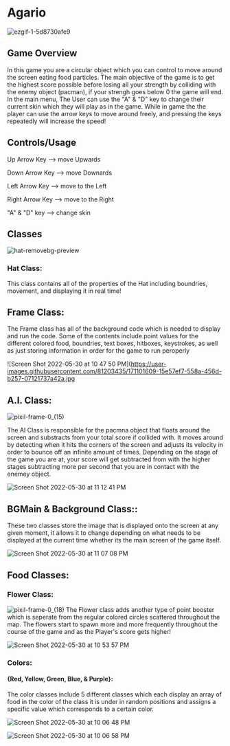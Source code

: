 # Agario
![ezgif-1-5d8730afe9](https://user-images.githubusercontent.com/81203435/171082720-93023173-f92c-4095-a60f-5ba88927b369.gif)
## Game Overview
In this game you are a circular object which you can control to move around the screen eating food particles. The main objective of the game is to get the highest score possible before losing all your strength by colliding with the enemy object (pacman), if your strengh goes below 0 the game will end. In the main menu, The User can use the "A" & "D" key to change their current skin which they will play as in the game. While in game the the player can use the arrow keys to move around freely, and pressing the keys repeatedly will increase the speed! 

## Controls/Usage

Up Arrow Key --> move Upwards

Down Arrow Key --> move Downards

Left Arrow Key --> move to the Left

Right Arrow Key --> move to the Right

"A" & "D" key --> change skin

## Classes

![hat-removebg-preview](https://user-images.githubusercontent.com/81203435/171095110-7f433105-1ee5-45d8-bc88-a3872ac9a319.png)
### Hat Class:

This class contains all of the properties of the Hat including boundries, movement, and displaying it in real time!


## Frame Class:



The Frame class has all of the background code which is needed to display and run the code. Some of the contents include point values for the different colored food, boundries, text boxes, hitboxes, keystrokes, as well as just storing information in order for the game to run peroperly

![Screen Shot 2022-05-30 at 10 47 50 PM](https://user-images.githubusercontent.com/81203435/171101609-15e57ef7-558a-456d-b257-07121737a42a.jpg


## A.I. Class:

![pixil-frame-0_(15)](https://user-images.githubusercontent.com/81203435/171104953-6eae975a-e7b4-4f9c-952f-a4f991c2f94e.png)

The AI Class is responsible for the pacmna object that floats around the screen and substracts from your total score if collided with. It moves around by detecting when it hits the corners of the screen and adjusts its velocity in order to bounce off an infinite amount of times. Depending on the stage of the game you are at, your score will get subtracted from with the higher stages subtracting more per second that you are in contact with the enemey object.

![Screen Shot 2022-05-30 at 11 12 41 PM](https://user-images.githubusercontent.com/81203435/171104894-fd0049b3-d9bd-4f42-bcd5-279b9e96daf1.jpg)


## BGMain & Background Class::

These two classes store the image that is displayed onto the screen at any given moment, it allows it to change depending on what needs to be displayed at the current time whether its the main screen of the game itself.

![Screen Shot 2022-05-30 at 11 07 08 PM](https://user-images.githubusercontent.com/81203435/171104249-66be3d0d-94cc-4ddc-b35c-ec5e850b202b.jpg)



## Food Classes:

### Flower Class:

![pixil-frame-0_(18)](https://user-images.githubusercontent.com/81203435/171103079-a64ce2f1-9118-4159-b46a-aed354a43207.png)
The Flower class adds another type of point booster which is seperate from the regular colored circles scattered throughout the map. The flowers start to spawn more and more frequently throughout the course of the game and as the Player's score gets higher!

![Screen Shot 2022-05-30 at 10 53 57 PM](https://user-images.githubusercontent.com/81203435/171102379-d6429fab-8337-46fa-8962-d167795e4e67.jpg)


### Colors:

#### {Red, Yellow, Green, Blue, & Purple}:

The color classes include 5 different classes which each display an array of food in the color of the class it is under in random positions and assigns a specific value which corresponds to a certain color.

![Screen Shot 2022-05-30 at 10 06 48 PM](https://user-images.githubusercontent.com/81203435/171096873-6edcedd3-2ca1-4c9e-a795-17302350952e.jpg)

![Screen Shot 2022-05-30 at 10 06 58 PM](https://user-images.githubusercontent.com/81203435/171096852-308aff87-00c3-4aa5-9a53-83de9759058a.jpg)



